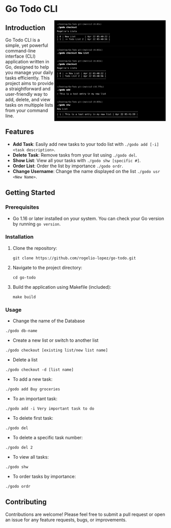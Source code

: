 # Go Todo CLI

<img alt="Screenshot of project" src="./screenshot.png" align="right"  width="350"/>

## Introduction

Go Todo CLI is a simple, yet powerful command-line interface (CLI) application written in Go, designed to help you manage your daily tasks efficiently. This project aims to provide a straightforward and user-friendly way to add, delete, and view tasks on multipple lists from your command line.

## Features

- **Add Task**: Easily add new tasks to your todo list with `./godo add [-i] <task description>`.
- **Delete Task**: Remove tasks from your list using `./godo del`.
- **Show List**: View all your tasks with `./godo shw [specific #]`.
- **Order List**: Order the list by importance `./godo ordr`.
- **Change Username**: Change the name displayed on the list `./godo usr <New Name>`.

## Getting Started

### Prerequisites

- Go 1.16 or later installed on your system. You can check your Go version by running `go version`.

### Installation

1. Clone the repository:
   ```
   git clone https://github.com/rogelio-lopez/go-todo.git
   ```
2. Navigate to the project directory:
   ```
   cd go-todo
   ```
3. Build the application using Makefile (included):
   ```
   make build  
   ```

### Usage
- Change the name of the Database
 ```
 ./godo db-name
 ```
- Create a new list or switch to another list
 ```
 ./godo checkout [existing list/new list name]
 ```
- Delete a list
 ```
 ./godo checkout -d [list name]
 ```
- To add a new task:
 ```
 ./godo add Buy groceries
 ```
- To an important task:
 ```
 ./godo add -i Very important task to do
 ```
- To delete first task:
 ```
 ./godo del
 ```
- To delete a specific task number:
 ```
 ./godo del 2
 ```
- To view all tasks:
 ```
 ./godo shw
 ```
- To order tasks by importance:
 ```
 ./godo ordr
 ```

## Contributing

Contributions are welcome! Please feel free to submit a pull request or open an issue for any feature requests, bugs, or improvements.
